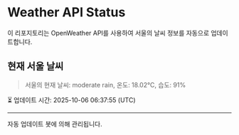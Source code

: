 
# Weather API Status

이 리포지토리는 OpenWeather API를 사용하여 서울의 날씨 정보를 자동으로 업데이트합니다.

## 현재 서울 날씨
> 서울의 현재 날씨: moderate rain, 온도: 18.02°C, 습도: 91%

⏳ 업데이트 시간: 2025-10-06 06:37:55 (UTC)

---
자동 업데이트 봇에 의해 관리됩니다.
